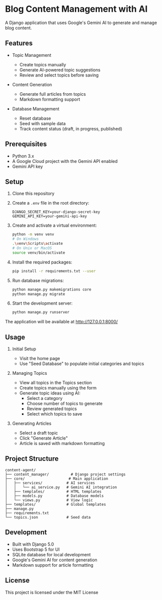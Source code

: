 # Blog Content Management with AI

A Django application that uses Google's Gemini AI to generate and manage blog content.

## Features

- Topic Management
  - Create topics manually
  - Generate AI-powered topic suggestions
  - Review and select topics before saving

- Content Generation
  - Generate full articles from topics
  - Markdown formatting support

- Database Management
  - Reset database
  - Seed with sample data
  - Track content status (draft, in progress, published)

## Prerequisites

- Python 3.x
- A Google Cloud project with the Gemini API enabled
- Gemini API key

## Setup

1. Clone this repository

2. Create a `.env` file in the root directory:
   ```
   DJANGO_SECRET_KEY=your-django-secret-key
   GEMINI_API_KEY=your-gemini-api-key
   ```

3. Create and activate a virtual environment:
   ```bash
   python -m venv venv
   # On Windows
   .\venv\Scripts\activate
   # On Unix or MacOS
   source venv/bin/activate
   ```

4. Install the required packages:
   ```bash
   pip install -r requirements.txt --user
   ```

5. Run database migrations:
   ```bash
   python manage.py makemigrations core
   python manage.py migrate
   ```

6. Start the development server:
   ```bash
   python manage.py runserver
   ```

The application will be available at http://127.0.0.1:8000/

## Usage

1. Initial Setup
   - Visit the home page
   - Use "Seed Database" to populate initial categories and topics

2. Managing Topics
   - View all topics in the Topics section
   - Create topics manually using the form
   - Generate topic ideas using AI:
     - Select a category
     - Choose number of topics to generate
     - Review generated topics
     - Select which topics to save

3. Generating Articles
   - Select a draft topic
   - Click "Generate Article"
   - Article is saved with markdown formatting

## Project Structure

```
content-agent/
├── content_manager/          # Django project settings
├── core/                    # Main application
│   ├── services/           # AI services
│   │   └── ai_service.py   # Gemini AI integration
│   ├── templates/          # HTML templates
│   ├── models.py           # Database models
│   └── views.py            # View logic
├── templates/              # Global templates
├── manage.py
├── requirements.txt
└── topics.json             # Seed data
```

## Development

- Built with Django 5.0
- Uses Bootstrap 5 for UI
- SQLite database for local development
- Google's Gemini AI for content generation
- Markdown support for article formatting

## License

This project is licensed under the MIT License

